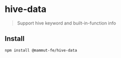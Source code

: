 # hive-data

> Support hive keyword and built-in-function info

## Install

`npm install @mammut-fe/hive-data`
